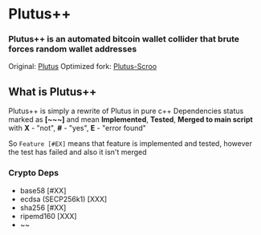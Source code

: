 # Plutus++
### Plutus++ is an automated bitcoin wallet collider that brute forces random wallet addresses 
Original: [Plutus](https://github.com/Isaacdelly/Plutus)
Optimized fork: [Plutus-Scroo](https://github.com/franzkruhm/Plutus-Scroo)

## What is Plutus++
Plutus++ is simply a rewrite of Plutus in pure c++
Dependencies status marked as **[~~~]** and mean **Implemented**, **Tested**, **Merged to main script** with **X** - "not", **#** - "yes", **E** - "error found"

So `Feature [#EX]` means that feature is implemented and tested, however the test has failed and also it isn't merged


### Crypto Deps
- base58 [#XX]
- ecdsa (SECP256k1) [XXX]
- sha256 [#XX]
- ripemd160 [XXX]
- ~~